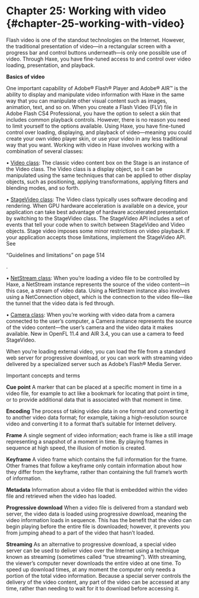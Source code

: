 # Chapter 25: Working with video {#chapter-25-working-with-video}

Flash video is one of the standout technologies on the Internet. However, the traditional presentation of video—in a rectangular screen with a progress bar and control buttons underneath—is only one possible use of video. Through Haxe, you have fine-tuned access to and control over video loading, presentation, and playback.

**Basics of video**

One important capability of Adobe® Flash® Player and Adobe® AIR™ is the ability to display and manipulate video information with Haxe in the same way that you can manipulate other visual content such as images, animation, text, and so on. When you create a Flash Video (FLV) file in Adobe Flash CS4 Professional, you have the option to select a skin that includes common playback controls. However, there is no reason you need to limit yourself to the options available. Using Haxe, you have fine-tuned control over loading, displaying, and playback of video—meaning you could create your own video player skin, or use your video in any less traditional way that you want. Working with video in Haxe involves working with a combination of several classes:

• [Video class](http://help.adobe.com/en_US/FlashPlatform/reference/Haxe/3/flash/media/Video.html): The classic video content box on the Stage is an instance of the Video class. The Video class is a display object, so it can be manipulated using the same techniques that can be applied to other display objects, such as positioning, applying transformations, applying filters and blending modes, and so forth.

• [StageVideo class](http://help.stage.adobe.com/en_US/FlashPlatform/reference/Haxe/3/flash/media/StageVideo.html): The Video class typically uses software decoding and rendering. When GPU hardware acceleration is available on a device, your application can take best advantage of hardware accelerated presentation by switching to the StageVideo class. The StageVideo API includes a set of events that tell your code when to switch between StageVideo and Video objects. Stage video imposes some minor restrictions on video playback. If your application accepts those limitations, implement the StageVideo API. See

“Guidelines and limitations” on page 514

.

• [NetStream class](http://help.adobe.com/en_US/FlashPlatform/reference/Haxe/3/flash/net/NetStream.html): When you’re loading a video file to be controlled by Haxe, a NetStream instance represents the source of the video content—in this case, a stream of video data. Using a NetStream instance also involves using a NetConnection object, which is the connection to the video file—like the tunnel that the video data is fed through.

• [Camera class](http://help.adobe.com/en_US/FlashPlatform/reference/Haxe/3/flash/media/Camera.html): When you’re working with video data from a camera connected to the user’s computer, a Camera instance represents the source of the video content—the user’s camera and the video data it makes available. New in OpenFL 11.4 and AIR 3.4, you can use a camera to feed StageVideo.

When you’re loading external video, you can load the file from a standard web server for progressive download, or you can work with streaming video delivered by a specialized server such as Adobe’s Flash® Media Server.

Important concepts and terms

**Cue point** A marker that can be placed at a specific moment in time in a video file, for example to act like a bookmark for locating that point in time, or to provide additional data that is associated with that moment in time.

**Encoding** The process of taking video data in one format and converting it to another video data format; for example, taking a high-resolution source video and converting it to a format that’s suitable for Internet delivery.

**Frame** A single segment of video information; each frame is like a still image representing a snapshot of a moment in time. By playing frames in sequence at high speed, the illusion of motion is created.

**Keyframe** A video frame which contains the full information for the frame. Other frames that follow a keyframe only contain information about how they differ from the keyframe, rather than containing the full frame’s worth of information.

**Metadata** Information about a video file that is embedded within the video file and retrieved when the video has loaded.

**Progressive download** When a video file is delivered from a standard web server, the video data is loaded using progressive download, meaning the video information loads in sequence. This has the benefit that the video can begin playing before the entire file is downloaded; however, it prevents you from jumping ahead to a part of the video that hasn’t loaded.

**Streaming** As an alternative to progressive download, a special video server can be used to deliver video over the Internet using a technique known as streaming (sometimes called “true streaming”). With streaming, the viewer’s computer never downloads the entire video at one time. To speed up download times, at any moment the computer only needs a portion of the total video information. Because a special server controls the delivery of the video content, any part of the video can be accessed at any time, rather than needing to wait for it to download before accessing it.